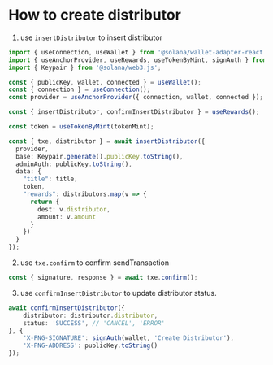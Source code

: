 # How to create distributor

1. use `insertDistributor` to insert distributor

```ts
import { useConnection, useWallet } from '@solana/wallet-adapter-react';
import { useAnchorProvider, useRewards, useTokenByMint, signAuth } from '@pngfi/react-hooks';
import { Keypair } from '@solana/web3.js';

const { publicKey, wallet, connected } = useWallet();
const { connection } = useConnection();
const provider = useAnchorProvider({ connection, wallet, connected });

const { insertDistributor, confirmInsertDistributor } = useRewards();

const token = useTokenByMint(tokenMint);

const { txe, distributor } = await insertDistributor({
  provider,
  base: Keypair.generate().publicKey.toString(),
  adminAuth: publicKey.toString(),
  data: {
    "title": title,
    token,
    "rewards": distributors.map(v => {
      return {
        dest: v.distributor,
        amount: v.amount
      }
    })
  }
});
```

2. use `txe.confirm` to confirm sendTransaction

```ts
const { signature, response } = await txe.confirm();
```

3. use `confirmInsertDistributor` to update distributor status.

```ts
await confirmInsertDistributor({
    distributor: distributor.distributor,
    status: 'SUCCESS', // 'CANCEL', 'ERROR'
}, {
    'X-PNG-SIGNATURE': signAuth(wallet, 'Create Distributor'),
    'X-PNG-ADDRESS': publicKey.toString()
});
```
